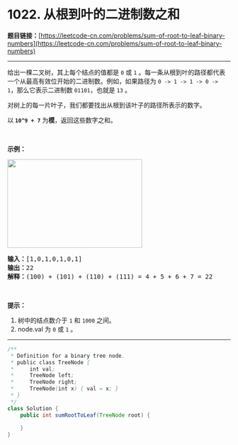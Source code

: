 # 1022. 从根到叶的二进制数之和

**题目链接：**[https://leetcode-cn.com/problems/sum-of-root-to-leaf-binary-numbers](https://leetcode-cn.com/problems/sum-of-root-to-leaf-binary-numbers)

---

<div class="content__1Y2H">
 <div class="notranslate">
  <p>给出一棵二叉树，其上每个结点的值都是&nbsp;<code>0</code>&nbsp;或&nbsp;<code>1</code>&nbsp;。每一条从根到叶的路径都代表一个从最高有效位开始的二进制数。例如，如果路径为&nbsp;<code>0 -&gt; 1 -&gt; 1 -&gt; 0 -&gt; 1</code>，那么它表示二进制数&nbsp;<code>01101</code>，也就是&nbsp;<code>13</code>&nbsp;。</p> 
  <p>对树上的每一片叶子，我们都要找出从根到该叶子的路径所表示的数字。</p> 
  <p>以<strong>&nbsp;<code>10^9 + 7</code></strong>&nbsp;为<strong>模</strong>，返回这些数字之和。</p> 
  <p>&nbsp;</p> 
  <p><strong>示例：</strong></p> 
  <p><img style="height: 200px; width: 304px;" src="/aliyun-lc-upload/uploads/2019/04/05/sum-of-root-to-leaf-binary-numbers.png" alt=""></p> 
  <pre class="language-text"><strong>输入：</strong>[1,0,1,0,1,0,1]
<strong>输出：</strong>22
<strong>解释：</strong>(100) + (101) + (110) + (111) = 4 + 5 + 6 + 7 = 22
</pre> 
  <p>&nbsp;</p> 
  <p><strong>提示：</strong></p> 
  <ol> 
   <li>树中的结点数介于 <code>1</code> 和 <code>1000</code> 之间。</li> 
   <li>node.val 为&nbsp;<code>0</code> 或&nbsp;<code>1</code>&nbsp;。</li> 
  </ol> 
 </div>
</div>

---

```java
/**
 * Definition for a binary tree node.
 * public class TreeNode {
 *     int val;
 *     TreeNode left;
 *     TreeNode right;
 *     TreeNode(int x) { val = x; }
 * }
 */
class Solution {
    public int sumRootToLeaf(TreeNode root) {
        
    }
}
```